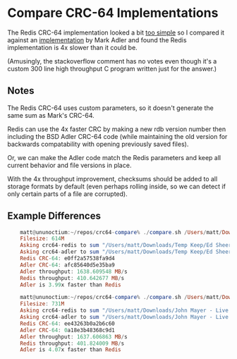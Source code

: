 Compare CRC-64 Implementations
==============================

The Redis CRC-64 implementation looked a bit
[too simple](https://github.com/antirez/redis/blob/88c1d9550d198fd7df426b19ea67e9c51c92a811/src/crc64.c)
so I compared it against an
[implementation](http://stackoverflow.com/questions/20562546/how-to-get-crc64-distributed-calculation-use-its-linearity-property)
by Mark Adler and found the Redis implementation is 4x slower than it could be.

(Amusingly, the stackoverflow comment has no votes even though it's
a custom 300 line high throughput C program written just for the answer.)

Notes
-----
The Redis CRC-64 uses custom parameters, so it doesn't generate the same sum as
Mark's CRC-64.

Redis can use the 4x faster CRC by making a new rdb version number then including
the BSD Adler CRC-64 code (while maintaining the old version for backwards
compatability with opening previously saved files).

Or, we can make the Adler code match the Redis parameters and keep all
current behavior and file versions in place.

With the 4x throughput improvement, checksums should be added to all storage formats
by default (even perhaps rolling inside, so we can detect if only certain parts
of a file are corrupted).

Example Differences
-------------------
```haskell
    matt@ununoctium:~/repos/crc64-compare% ./compare.sh /Users/matt/Downloads/Temp\ Keep/Ed\ Sheeran\ -\ Live\ At\ The\ O2\ London\ .mp4
    Filesize: 614M
    Asking crc64-redis to sum "/Users/matt/Downloads/Temp Keep/Ed Sheeran - Live At The O2 London .mp4"...
    Asking crc64-adler to sum "/Users/matt/Downloads/Temp Keep/Ed Sheeran - Live At The O2 London .mp4"...
    Redis CRC-64: e0ff2a57538fa9d4
    Adler CRC-64: afc85640d5e35ba9
    Adler throughput: 1638.609548 MB/s
    Redis throughput: 410.642677 MB/s
    Adler is 3.99x faster than Redis

    matt@ununoctium:~/repos/crc64-compare% ./compare.sh /Users/matt/Downloads/John\ Mayer\ -\ Live\ At\ Austin\ City\ Limits\ PBS\ -\ Full\ Concert-gcdUz12FkdQ.mp4
    Filesize: 731M
    Asking crc64-redis to sum "/Users/matt/Downloads/John Mayer - Live At Austin City Limits PBS - Full Concert-gcdUz12FkdQ.mp4"...
    Asking crc64-adler to sum "/Users/matt/Downloads/John Mayer - Live At Austin City Limits PBS - Full Concert-gcdUz12FkdQ.mp4"...
    Redis CRC-64: ee43263b0a2b6c60
    Adler CRC-64: 0a18e3b48368c9d1
    Adler throughput: 1637.606863 MB/s
    Redis throughput: 401.824009 MB/s
    Adler is 4.07x faster than Redis
```
